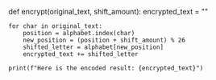 def encrypt(original_text, shift_amount):
    encrypted_text = ""

    for char in original_text:
        position = alphabet.index(char)
        new_position = (position + shift_amount) % 26
        shifted_letter = alphabet[new_position]
        encrypted_text += shifted_letter

    print(f"Here is the encoded result: {encrypted_text}")
